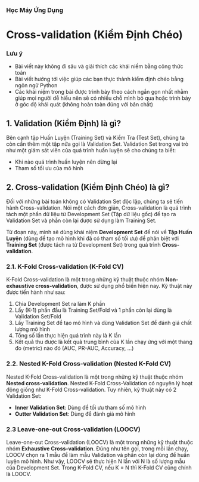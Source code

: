 ### Học Máy Ứng Dụng
# Cross-validation (Kiểm Định Chéo)
### Lưu ý
- Bài viết này không đi sâu và giải thích các khái niềm bằng công thức toán
- Bài viết hướng tới việc giúp các bạn thực thành kiểm định chéo bằng ngôn ngữ Python
- Các khái niệm trong bài được trình bày theo cách ngắn gọn nhất nhằm giúp mọi người dễ hiểu nên sẽ có nhiều chỗ mình bỏ qua hoặc trình bày ở góc độ khái quát (không hoàn toàn đúng với bản chất)

## 1. Validation (Kiểm Định) là gì?
Bên cạnh tập Huấn Luyện (Training Set) và Kiểm Tra (Test Set), chúng ta còn cần thêm một tập nữa gọi là Validation Set. Validation Set trong vai trò như một giám sát viên của quá trình huấn luyện sẽ cho chúng ta biết:
- Khi nào quá trình huấn luyện nên dừng lại
- Tham số tối ưu của mô hình

## 2. Cross-validation (Kiểm Định Chéo) là gì?
Đối với những bài toán không có Validation Set độc lập, chúng ta sẽ tiến hành Cross-validation. Nói một cách đơn giản, Cross-validation là quá trình tách một phần dữ liệu từ Development Set (Tập dữ liệu gốc) để tạo ra Validation Set và phần còn lại được sử dụng làm Training Set.

Từ đoạn này, mình sẽ dùng khái niệm **Development Set** để nói về **Tập Huấn Luyện** (dùng để tạo mô hình khi đã có tham số tối ưu) để phân biệt với **Training Set** (được tách ra từ Development Set) trong quá trình **Cross-validation**.

### 2.1. K-Fold Cross-validation (K-Fold CV)
K-Fold Cross-validation là một trong những kỹ thuật thuộc nhóm **Non-exhaustive cross-validation**, được sử dụng phổ biến hiện nay. Kỹ thuật này được tiến hành như sau:
1. Chia Development Set ra làm K phần
2. Lấy (K-1) phần đầu là Training Set/Fold và 1 phần còn lại dùng là Validation Set/Fold
3. Lấy Training Set để tạo mô hình và dùng Validation Set để đánh giá chất lượng mô hình
4. Tổng số lần thực hiện quá trình này là K lần
5. Kết quả thu được là kết quả trung bình của K lần chạy ứng với một thang đo (metric) nào đó (AUC, PR-AUC, Accuracy, ...)

### 2.2. Nested K-Fold Cross-validation (Nested K-Fold CV)
Nested K-Fold Cross-validation là một trong những kỹ thuật thuộc nhóm **Nested cross-validation**. Nested K-Fold Cross-Validation có nguyên lý hoạt động giống như K-Fold Cross-validation. Tuy nhiên, kỹ thuật này có 2 Validation Set:
- **Inner Validation Set**: Dùng để tối ưu tham số mô hình
- **Outter Validation Set**: Dùng để đánh giá mô hình

### 2.3 Leave-one-out Cross-validation (LOOCV)
Leave-one-out Cross-validation (LOOCV) là một trong những kỹ thuật thuộc nhóm **Exhaustive Cross-validation**. Đúng như tên gọi, trong mỗi lần chạy, LOOCV chọn ra 1 mẫu để làm mẫu Validation và phần còn lại dùng để huấn luyện mô hình. Như vậy, LOOCV sẽ thực hiện N lần với N là số lượng mẫu của Development Set. Trong K-Fold CV, nếu K = N thì K-Fold CV cũng chính là LOOCV. 
